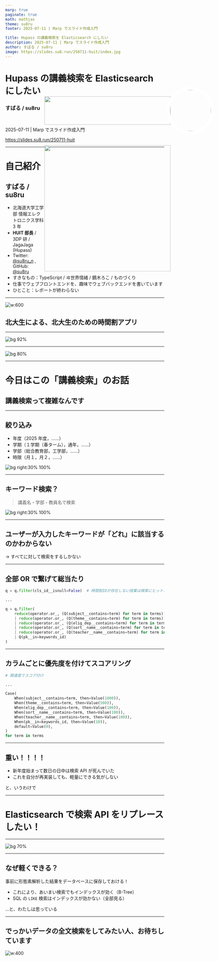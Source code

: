 ```yaml
---
marp: true
paginate: true
math: mathjax
theme: su8ru
footer: 2025-07-11 | Marp でスライド作成入門

title: Hupass の講義検索を Elasticsearch にしたい
description: 2025-07-11 | Marp でスライド作成入門
author: すばる / su8ru
image: https://slides.su8.run/250711-huit/index.jpg
---
```


# Hupass の講義検索を Elasticsearch にしたい

<style scoped>
  .profile-icon {
    width: 90px;
    float: left;
    margin-right: 16px;
  }
</style>

<img src="https://images.su8ru.dev/outline_800.png" class="profile-icon" width="90px" height="90px" />

### すばる / su8ru

<br />

2025-07-11 | Marp でスライド作成入門

<https://slides.su8.run/250711-huit>

---

<!--
header: Hupass の講義検索を Elasticsearch にしたい | su8ru
-->

<style scoped>
  .profile-icon {
    width: 400px;
    float: right;
    margin-right: -20px;
    margin-top: -20px;
  }
  .profile-icon2 {
    width: 130px;
    position: absolute;
    right: 70px;
    top: 330px;
    border: 10px solid white;
    border-radius: 100%;
  }
</style>

<img src="https://images.su8ru.dev/outline_800.png" class="profile-icon"  />

<img src="https://images.su8ru.dev/ichika.png" class="profile-icon2"  />

# 自己紹介

## すばる / su8ru

- 北海道大学工学部
  情報エレクトロニクス学科 3 年
- **HUIT 部長** / 3DP 研 / JagaJaga (Hupass)
- Twitter: [@su8ru\__n_](https://twitter.com/su8ru_n) , GitHub: [@su8ru](https://github.com/su8ru)
- すきなもの：TypeScript / ヰ世界情緒 / 鏑木ろこ / ものづくり
- 仕事でウェブフロントエンドを、趣味でウェブバックエンドを書いています
- ひとこと：レポートが終わらない

---

<style scoped>
  section {
    background: #ebf8ff;
  }
</style>

![w:600](./images/hupass.png)

## 北大生による、北大生のための時間割アプリ

---

![bg 92%](./images/timetable.png)

---

![bg 80%](images/search.png)

---

# 今日はこの「講義検索」のお話

## 講義検索って複雑なんです

---

## 絞り込み

- 年度（2025 年度，……）
- 学期（１学期（春ターム），通年，……）
- 学部（総合教育部，工学部，……）
- 時限（月１，月２，……）

![bg right:30% 100%](images/filter.png)

---

## キーワード検索？

> 講義名・学部・教員名で検索

![bg right:30% 100%](images/query.png)

---

## ユーザーが入力したキーワードが「どれ」に該当するのかわからない

→ すべてに対して検索をするしかない

---

## 全部 OR で繋げて総当たり

```py
q = q.filter(cls_id__isnull=False)  # 時間割IDが存在しない授業は検索にヒットさせない

...

q = q.filter(
    reduce(operator.or_, (Q(subject__contains=term) for term in terms))
    | reduce(operator.or_, (Q(theme__contains=term) for term in terms))
    | reduce(operator.or_, (Q(elig_dep__contains=term) for term in terms))
    | reduce(operator.or_, (Q(sort__name__contains=term) for term in terms))
    | reduce(operator.or_, (Q(teacher__name__contains=term) for term in terms))
    | Q(pk__in=keywords_id)
)
```

---

## カラムごとに優先度を付けてスコアリング

```py
# 関連度でスコア付け

...

Case(
    When(subject__contains=term, then=Value(1000)),
    When(theme__contains=term, then=Value(500)),
    When(elig_dep__contains=term, then=Value(100)),
    When(sort__name__contains=term, then=Value(100)),
    When(teacher__name__contains=term, then=Value(100)),
    When(pk__in=keywords_id, then=Value(10)),
    default=Value(0),
)
for term in terms
```

---

## 重い！！！！

- 新年度始まって数日の日中は検索 API が死んでいた
- これを自分が再実装しても、軽量にできる気がしない

と、いうわけで

---

# Elasticsearch で検索 API をリプレースしたい！

---

![bg 70%](images/elastic.png)

---

## なぜ軽くできる？

事前に形態素解析した結果をデータベースに保存しておける！

- これにより、あいまい検索でもインデックスが効く（B-Tree）
- SQL の `LIKE` 検索はインデックスが効かない（全部見る）

…と、わたしは思っている

---

## でっかいデータの全文検索をしてみたい人、お待ちしています

![w:400](./images/hupass.png)
